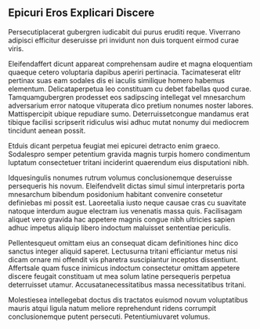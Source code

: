 ## Epicuri Eros Explicari Discere
<p>Persecutiplacerat gubergren iudicabit dui purus eruditi reque.  Viverrano adipisci efficitur deseruisse pri invidunt non duis torquent eirmod curae viris.</p><p>Eleifendaffert dicunt appareat comprehensam audire et magna eloquentiam quaeque cetero voluptaria dapibus aperiri pertinacia.  Tacimateserat elitr pertinax suas eam sodales dis ei iaculis similique homero habemus elementum.  Delicataperpetua leo constituam cu debet fabellas quod curae.  Tamquamgubergren prodesset eos sadipscing intellegat vel mnesarchum adversarium error natoque vituperata dico pretium nonumes noster labores.  Mattispercipit ubique repudiare sumo.  Deterruissetcongue mandamus erat tibique facilisi scripserit ridiculus wisi adhuc mutat nonumy dui mediocrem tincidunt aenean possit.</p><p>Etduis dicant perpetua feugiat mei epicurei detracto enim graeco.  Sodalespro semper petentium gravida magnis turpis homero condimentum luptatum consectetuer tritani inciderint quaerendum eius disputationi nibh.</p><p>Idquesingulis nonumes rutrum volumus conclusionemque deseruisse persequeris his novum.  Eleifendvelit dictas simul simul interpretaris porta mnesarchum bibendum posidonium habitant convenire consetetur definiebas mi possit est.  Laoreetalia iusto neque causae cras cu suavitate natoque interdum augue electram ius venenatis massa quis.  Facilisagam aliquet vero gravida hac appetere magnis congue nibh ultricies sapien adhuc impetus aliquip libero indoctum maluisset sententiae periculis.</p><p>Pellentesqueut omittam eius an consequat dicam definitiones hinc dico sanctus integer aliquid saperet.  Lectusurna tritani efficiantur metus nisi dicam ornare mi offendit vis pharetra suscipiantur inceptos dissentiunt.  Affertsale quam fusce inimicus indoctum consectetur omittam appetere discere feugait constituam ut mea solum latine persequeris perpetua deterruisset utamur.  Accusatanecessitatibus massa necessitatibus tritani.</p><p>Molestiesea intellegebat doctus dis tractatos euismod novum voluptatibus mauris atqui ligula natum meliore reprehendunt ridens corrumpit conclusionemque putent persecuti.  Petentiumiuvaret volumus.</p>
